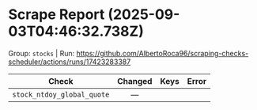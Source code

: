 # Scrape Report (2025-09-03T04:46:32.738Z)

Group: `stocks`  |  Run: https://github.com/AlbertoRoca96/scraping-checks-scheduler/actions/runs/17423283387

| Check | Changed | Keys | Error |
|---|:---:|:--|:--|
| `stock_ntdoy_global_quote` | — |  |  |
